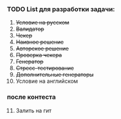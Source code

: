 ### **TODO List для разработки задачи:**

1. ~~Условие на русском~~
2. ~~Валидатор~~
3. ~~Чекер~~
4. ~~Наивное решение~~
5. ~~Авторское решение~~
6. ~~Проверка чекера~~
7. ~~Генератор~~
8. ~~Стресс-тестирование~~
9. ~~Дополнительные генераторы~~
10. Условие на английском

### **после контеста**
11. Залить на гит
